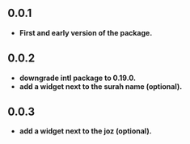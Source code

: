 ## 0.0.1

* **First and early version of the package.**

## 0.0.2

* **downgrade intl package to 0.19.0.**
* **add a widget next to the surah name (optional).**

## 0.0.3

* **add a widget next to the joz (optional).**
